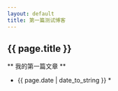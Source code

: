 ```yaml
---
layout: default
title: 第一篇测试博客
---
```

## {{ page.title }}
** 我的第一篇文章 **
* {{ page.date | date_to_string }} *
